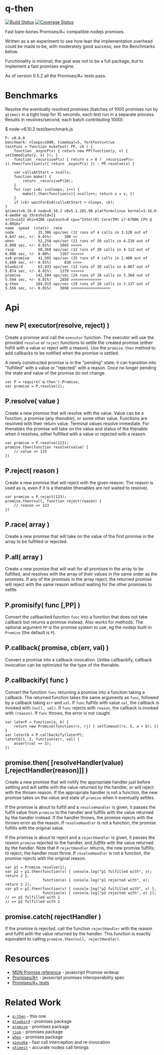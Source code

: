 q-then
======

[![Build Status](https://api.travis-ci.org/andrasq/node-q-then.svg?branch=master)](https://travis-ci.org/andrasq/node-q-then?branch=master)
[![Coverage Status](https://coveralls.io/repos/github/andrasq/node-q-then/badge.svg?branch=master)](https://coveralls.io/github/andrasq/node-q-then?branch=master)

Fast bare-bones Promises/A+ compatible nodejs promises.

Written as a an experiment to see how lean the implementation overhead could be
made to be, with moderately good success; see the Benchmarks below.

Functionality is minimal; the goal was not to be a full package, but
to implement a fast promises engine.

As of version 0.5.2 all the Promises/A+ tests pass.


Benchmarks
==========

Resolve the eventually resolved promises (batches of 1000 promises run by `qtimeit` in
a tight loop for 10 seconds, each test run in a separate process.  Results in
resolves/second, each batch contributing 1000):

$ node-v6.10.2 test/benchmark.js

    P: v0.8.0
    benchmark: nloops=1000, timeGoal=5, forkTests=true
    testFunc = function mikeTest( PP, cb ) {
        function _asyncP(x) { return new PP(function(y, n) { setImmediate(y, x) }); }
        function _recursiveP(x) { return x > 0 ? _recursiveP(x-1).then(function(v){ return _asyncP(x) }) : PP.resolve(x) }

        var callsAtStart = ncalls;
        function make() {
            return _recursiveP(20);
        }
        for (var i=0; i<nloops; i++) {
            make().then(function(v){ ncalls++; return x = v; })
        }
        if (cb) waitForEnd(callsAtStart + nloops, cb);
    }
    qtimeit=0.18.0 node=6.10.2 v8=5.1.281.98 platform=linux kernel=3.16.0-4-amd64 up_threshold=11
    arch=ia32 mhz=4206 cpuCount=8 cpu="Intel(R) Core(TM) i7-6700K CPU @ 4.00GHz"
    name  speed  (stats)  rate
    node           15,386 ops/sec (12 runs of 4 calls in 3.120 out of 6.647 sec, +/- 0.01%)      308 >>
    when           52,250 ops/sec (11 runs of 20 calls in 4.210 out of 6.008 sec, +/- 0.01%)    1045 >>>>>
    rsvp           58,368 ops/sec (12 runs of 20 calls in 4.112 out of 6.006 sec, +/- 0.00%)    1167 >>>>>>
    es6-promise    41,505 ops/sec (25 runs of 4 calls in 2.409 out of 5.689 sec, +/- 0.01%)      830 >>>>
    bluebird       63,933 ops/sec (13 runs of 20 calls in 4.067 out of 5.874 sec, +/- 0.01%)    1279 >>>>>>
    promise       142,504 ops/sec (24 runs of 20 calls in 3.368 out of 5.594 sec, +/- 0.01%)    2850 >>>>>>>>>>>>>>
    q-then        184,915 ops/sec (29 runs of 20 calls in 3.137 out of 5.556 sec, +/- 0.01%)    3698 >>>>>>>>>>>>>>>>>>


Api
===

## new P( executor(resolve, reject) )

Create a promise and call the `executor` function.  The executor will use the
provided `resolve` or `reject` functions to settle the created promise (either
fulfill with a value or reject with a reason).  Use the `promise.then` method to
add callbacks to be notified when the promise is settled.

A newly constructed promise is in the "pending" state; it can transition into
"fulfilled" with a value or "rejected" with a reason.  Once no longer pending the
state and value of the promise do not change.

    var P = require('q-then').Promise;
    var promise = P.resolve(1);    

## P.resolve( value )

Create a new promise that will resolve with the value.  Value can be a function, a
promise (any _thenable_), or some other value.  Functions are resolved with their return value.
Terminal values resolve immediate.  For thenables the promise will take on the value and status
of the thenable when it resolves, either fulfilled with a value or rejected with a reason.

    var promise = P.resolve(123);
    promise.then(function resolve(value) {
        // value => 123
    })

## P.reject( reason )

Create a new promise that will reject with the given reason.  The reason is used as
is, even if it is a thenable (thenables are not waited to resolve).

    var promise = P.reject(123);
    promise.then(null, function reject(reason) {
        // reason => 123
    })

## P.race( array )

Create a new promise that will take on the value of the first promise in the array
to be fulfilled or rejected.

## P.all( array )

Create a new promise that will wait for all promises in the array to be fulfilled,
and resolves with the array of their values in the same order as the promises.  If
any of the promises in the array reject, the returned promise will reject with the
same reason without waiting for the other promises to settle.

## P.promisify( func [,PP] )

Convert the callbacked function `func` into a function that does not take callback
but returns a promise instead.  Also works for methods.  The optional argument `PP`
is the promise system to use, eg the nodejs built-in `Promise` (the default is `P`).

## P.callback( promise, cb(err, val) )

Convert a promise into a callback invocation.  Unlike callbackify, callback invocation
can be optimized for the type of the thenable.

## P.callbackify( func )

Convert the function `func` returning a promise into a function taking a callback.
The returned function takes the same arguments as `func`, followed by a callback
taking `err` and `val`.  If `func` fulfills with value `val`, the callback is invoked
with `(null, val)`.  If `func` rejects with `reason`, the callback is invoked with
`(reason)`.  If `func` throws, the error is not caught.

    var laterP = function(a, b) {
        return new Promise(function(rs, rj) { setTimeout(rs, 5, a + b); })
    }
    var laterCb = P.callbackify(laterP);
    laterCb(1, 2, function(err, val) {
        assert(val == 3);
    })

## promise.then( [resolveHandler(value) [,rejectHandler(reason)]] )

Create a new promise that will notify the appropriate handler just before settling and
will settle with the value returned by the handler, or will reject with the thrown
reason.  If the appropriate handler is not a function, the new promise takes on the
value and state of `promise` when it eventually settles.

If the promise is about to fulfill and a `resolveHandler` is given, it passes the
fulfill value from `promise` to the handler and fulfills with the value returned by
the handler instead.  If the handler throws, the promise rejects with the thrown error
as the reason.  If `resolveHandler` is not a function, the promise fulfills with the
original value.

If the promise is about to reject and a `rejectHandler` is given, it passes the reason
`promise` rejected to the handler, and *fulfills* with the value returned by the
handler.  Note that if `rejectHandler` returns, the new promise fulfills; to reject,
the handler must throw.  If `resolveHandler` is not a function, the promise rejects
with the original reason.

    var p1 = Promise.resolve(1);
    var p2 = p1.then(function(v) { console.log("p1 fulfilled with", v); return 2 },
                     function(e) { console.log("p1 rejected with", e); return 3 });
    var p3 = p2.then(function(v) { console.log("p2 fulfilled with", v) },
                     function(e) { console.log("p2 rejected with", e) });
    // => p1 fulfilled with 1
    // => p2 fulfilled with 2

## promise.catch( rejectHandler )

If the promise is rejected, call the function `rejectHandler` with the reason and
fulfill with the value returned by the handler.  This function is exactly equivalent
to calling `promise.then(null, rejectHandler)`.


Resources
=========

- [MDN Promise reference](https://developer.mozilla.org/en-US/docs/Web/JavaScript/Reference/Global_Objects/Promise) - javascript Promise writeup
- [Promises/A+](https://promisesaplus.com/) - javascript promises interoperability spec
- [Promises/A+ tests](https://github.com/promises-aplus/promises-tests)

Related Work
============

- [`q-then`](https://github.com/andrasq/node-q-then) - this one
- [`bluebird`](https://npmjs.com/package/bluebird) - promises package
- [`promise`](https://npmjs.com/package/promise) - promises package
- [`rsvp`](https://npmjs.com/package/rsvp) - promises package
- [`when`](https://npmjs.com/package/when) - promises package
- [`qinvoke`](https://npmjs.com/package/qinvoke) - fast call interception and re-invocation
- [`qtimeit`](https://npmjs.com/package/qtimeit) - accurate nodejs call timings
